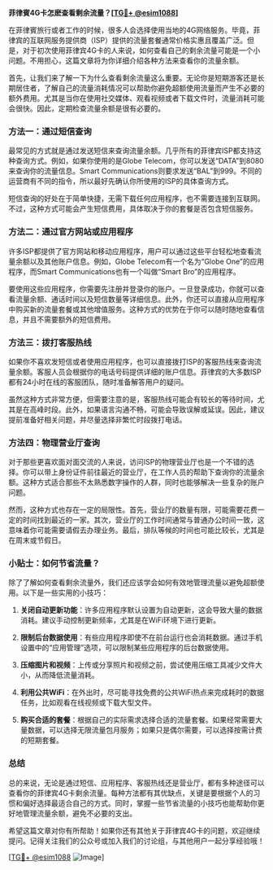 **菲律賓4G卡怎麽查看剩余流量？[[TG💪+ @esim1088](https://t.me/s/esim1088)]**

在菲律賓旅行或者工作的时候，很多人会选择使用当地的4G网络服务。毕竟，菲律宾的互联网服务提供商（ISP）提供的流量套餐通常价格实惠且覆盖广泛。但是，对于初次使用菲律宾4G卡的人来说，如何查看自己的剩余流量可能是一个小问题。不用担心，这篇文章将为你详细介绍各种方法来查看你的流量余额。

首先，让我们来了解一下为什么查看剩余流量这么重要。无论你是短期游客还是长期居住者，了解自己的流量消耗情况可以帮助你避免超额使用流量而产生不必要的额外费用。尤其是当你在使用社交媒体、观看视频或者下载文件时，流量消耗可能会很快。因此，定期检查流量余额是很有必要的。

### 方法一：通过短信查询

最常见的方式就是通过发送短信来查询流量余额。几乎所有的菲律宾ISP都支持这种查询方式。例如，如果你使用的是Globe Telecom，你可以发送“DATA”到8080来查询你的流量信息。Smart Communications则要求发送“BAL”到999。不同的运营商有不同的指令，所以最好先确认你所使用的ISP的具体查询方式。

短信查询的好处在于简单快捷，无需下载任何应用程序，也不需要连接到互联网。不过，这种方式可能会产生短信费用，具体取决于你的套餐是否包含短信服务。

### 方法二：通过官方网站或应用程序

许多ISP都提供了官方网站和移动应用程序，用户可以通过这些平台轻松地查看流量余额以及其他账户信息。例如，Globe Telecom有一个名为“Globe One”的应用程序，而Smart Communications也有一个叫做“Smart Bro”的应用程序。

要使用这些应用程序，你需要先注册并登录你的账户。一旦登录成功，你就可以查看流量余额、通话时间以及短信数量等详细信息。此外，你还可以直接从应用程序中购买新的流量套餐或其他增值服务。这种方式的优势在于你可以随时随地查看信息，并且不需要额外的短信费用。

### 方法三：拨打客服热线

如果你不喜欢发短信或者使用应用程序，也可以直接拨打ISP的客服热线来查询流量余额。客服人员会根据你的电话号码提供详细的账户信息。菲律宾的大多数ISP都有24小时在线的客服团队，随时准备解答用户的疑问。

虽然这种方式非常方便，但需要注意的是，客服热线可能会有较长的等待时间，尤其是在高峰时段。此外，如果语言沟通不畅，可能会导致误解或延误。因此，建议提前准备好相关问题，并尽量选择非繁忙时段拨打电话。

### 方法四：物理营业厅查询

对于那些更喜欢面对面交流的人来说，访问ISP的物理营业厅也是一个不错的选择。你可以带上身份证件前往最近的营业厅，在工作人员的帮助下查询你的流量余额。这种方式适合那些不太熟悉数字操作的人群，同时也能够解决一些复杂的账户问题。

然而，这种方式也存在一定的局限性。首先，营业厅的数量有限，可能需要花费一定的时间找到最近的一家。其次，营业厅的工作时间通常与普通办公时间一致，这意味着你可能需要请假去办理业务。最后，排队等候的时间也可能比较长，尤其是在周末或节假日。

### 小贴士：如何节省流量？

除了了解如何查看剩余流量外，我们还应该学会如何有效地管理流量以避免超额使用。以下是一些实用的小技巧：

1. **关闭自动更新功能**：许多应用程序默认设置为自动更新，这会导致大量的数据消耗。建议手动控制更新频率，尤其是在WiFi环境下进行更新。
   
2. **限制后台数据使用**：有些应用程序即使不在前台运行也会消耗数据。通过手机设置中的“应用管理”选项，可以限制某些应用程序的后台数据使用。

3. **压缩图片和视频**：上传或分享照片和视频之前，尝试使用压缩工具减少文件大小，从而降低流量消耗。

4. **利用公共WiFi**：在外出时，尽可能寻找免费的公共WiFi热点来完成耗时的数据任务，比如观看在线视频或下载大型文件。

5. **购买合适的套餐**：根据自己的实际需求选择合适的流量套餐。如果经常需要大量数据，可以选择无限流量包月服务；如果只是偶尔需要，可以选择按需计费的短期套餐。

### 总结

总的来说，无论是通过短信、应用程序、客服热线还是营业厅，都有多种途径可以查看你的菲律宾4G卡剩余流量。每种方法都有其优缺点，关键是要根据个人的习惯和偏好选择最适合自己的方式。同时，掌握一些节省流量的小技巧也能帮助你更好地管理流量余额，避免不必要的支出。

希望这篇文章对你有所帮助！如果你还有其他关于菲律宾4G卡的问题，欢迎继续提问。记得关注我们的公众号或加入我们的讨论组，与其他用户一起分享经验哦！

[[TG💪+ @esim1088](https://t.me/s/esim1088) ![Image](https://i.postimg.cc/4NQfJmqS/Snipaste-2025-05-13-00-14-12.png)]